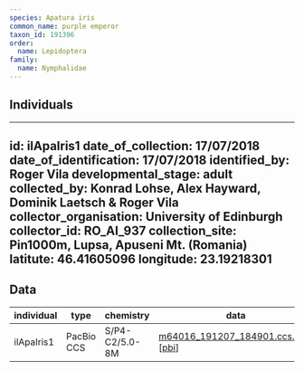 ```yaml
---
species: Apatura iris
common_name: purple emperor
taxon_id: 191396
order:
  name: Lepidoptera
family:
  name: Nymphalidae
---
```


## Individuals

---
id: ilApaIris1
date_of_collection: 17/07/2018
date_of_identification: 17/07/2018
identified_by: Roger Vila
developmental_stage: adult
collected_by: Konrad Lohse, Alex Hayward, Dominik Laetsch & Roger Vila
collector_organisation: University of Edinburgh
collector_id: RO_AI_937
collection_site: Pin1000m, Lupsa, Apuseni Mt. (Romania)
latitute: 46.41605096
longitude: 23.19218301
---

## Data

| individual | type       | chemistry      | data |
| ---------- | ---------- | -------------- | ---- |
| ilApaIris1 | PacBio CCS | S/P4-C2/5.0-8M | [m64016_191207_184901.ccs.bam](https://darwin.cog.sanger.ac.uk/insects/Apatura_iris/ilApaIris1/genomic_data/pacbio/m64016_191207_184901.ccs.bam) [[pbi](https://darwin.cog.sanger.ac.uk/insects/Apatura_iris/ilApaIris1/genomic_data/pacbio/m64016_191207_184901.ccs.bam.pbi)]|
